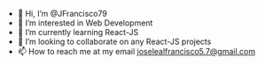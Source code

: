 - 👋 Hi, I’m @JFrancisco79
- 👀 I’m interested in Web Development
- 🌱 I’m currently learning React-JS
- 💞️ I’m looking to collaborate on any React-JS projects
- 📫 How to reach me at my email joselealfrancisco5.7@gmail.com

<!---
JFrancisco79/JFrancisco79 is a ✨ special ✨ repository because its `README.md` (this file) appears on your GitHub profile.
You can click the Preview link to take a look at your changes.
--->
